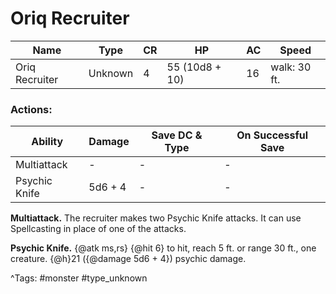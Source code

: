 # Oriq Recruiter

| Name | Type | CR | HP | AC | Speed |
|------|------|----|----|----|-------|
| Oriq Recruiter | Unknown | 4 | 55 (10d8 + 10) | 16 | walk: 30 ft. |

### Actions:

| Ability | Damage | Save DC & Type | On Successful Save |
|---------|--------|----------------|--------------------|
| Multiattack | - | - | - |
| Psychic Knife | 5d6 + 4 | - | - |


**Multiattack.** The recruiter makes two Psychic Knife attacks. It can use Spellcasting in place of one of the attacks.

**Psychic Knife.** {@atk ms,rs} {@hit 6} to hit, reach 5 ft. or range 30 ft., one creature. {@h}21 ({@damage 5d6 + 4}) psychic damage.

^Tags: #monster #type_unknown